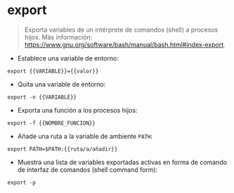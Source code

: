 # export

> Exporta variables de un intérprete de comandos (shell) a procesos hijos.
> Más información: <https://www.gnu.org/software/bash/manual/bash.html#index-export>.

- Establece una variable de entorno:

`export {{VARIABLE}}={{valor}}`

- Quita una variable de entorno:

`export -n {{VARIABLE}}`

- Exporta una función a los procesos hijos:

`export -f {{NOMBRE_FUNCION}}`

- Añade una ruta a la variable de ambiente `PATH`:

`export PATH=$PATH:{{ruta/a/añadir}}`

- Muestra una lista de variables exportadas activas en forma de comando de interfaz de comandos (shell command form):

`export -p`
